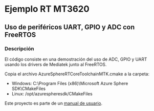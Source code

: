 # Ejemplo RT MT3620
## Uso de periféricos UART, GPIO y ADC con FreeRTOS

### Descripción
El código consiste en una demostración del uso de ADC, GPIO y UART usando los drivers de Mediatek junto al FreeRTOS.

Copia el archivo AzureSphereRTCoreToolchainMTK.cmake a la carpeta:

- Windows: C:\Program Files (x86)\Microsoft Azure Sphere SDK\CMakeFiles
- Linux: /opt/azurespheresdk/CMakeFiles

Este proyecto es parte de un [manual de usuario](https://github.com/Javier20060904/manualMT3620_ITCH). 
